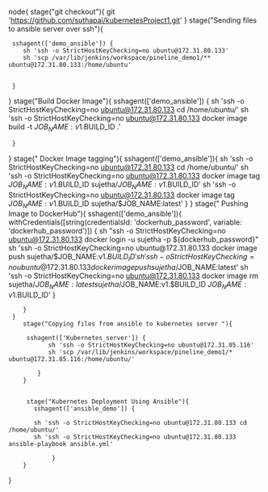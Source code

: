 node{
  stage("git checkout"){
      git 'https://github.com/suthapai/kubernetesProject1.git'
  }
   stage("Sending files to ansible server over ssh"){
       
     sshagent(['demo_ansible']) { 
        sh 'ssh -o StrictHostKeyChecking=no ubuntu@172.31.80.133'
        sh 'scp /var/lib/jenkins/workspace/pineline_demo1/**  ubuntu@172.31.80.133:/home/ubuntu'
        
    
     }
  }
  stage("Build Docker Image"){
       sshagent(['demo_ansible']) {
        sh 'ssh -o StrictHostKeyChecking=no ubuntu@172.31.80.133 cd /home/ubuntu/'
        sh 'ssh -o StrictHostKeyChecking=no ubuntu@172.31.80.133 docker image build -t $JOB_NAME:v1.$BUILD_ID .'
    
     }
  }
   stage(" Docker Image tagging"){
       sshagent(['demo_ansible']){
        sh 'ssh -o StrictHostKeyChecking=no ubuntu@172.31.80.133 cd /home/ubuntu/'
        sh 'ssh -o StrictHostKeyChecking=no ubuntu@172.31.80.133 docker image tag $JOB_NAME:v1.$BUILD_ID sujetha/$JOB_NAME:v1.$BUILD_ID'
    sh 'ssh -o StrictHostKeyChecking=no ubuntu@172.31.80.133 docker image tag $JOB_NAME:v1.$BUILD_ID sujetha/$JOB_NAME:latest'
     }
  }
  stage(" Pushing Image to DockerHub"){
      sshagent(['demo_ansible']){
           withCredentials([string(credentialsId: 'dockerhub_password', variable: 'dockerhub_password')]) {
           sh "ssh -o StrictHostKeyChecking=no ubuntu@172.31.80.133 docker login -u sujetha -p ${dockerhub_password}"
           sh 'ssh -o StrictHostKeyChecking=no ubuntu@172.31.80.133 docker image push sujetha/$JOB_NAME:v1.$BUILD_ID'
           sh 'ssh -o StrictHostKeyChecking=no ubuntu@172.31.80.133 docker image push sujetha/$JOB_NAME:latest'
           sh 'ssh -o StrictHostKeyChecking=no ubuntu@172.31.80.133 docker image rm sujetha/$JOB_NAME:latest sujetha/$JOB_NAME:v1.$BUILD_ID $JOB_NAME:v1.$BUILD_ID'
            }
           
        } 
     }
        stage("Copying files from ansible to kubernetes server "){
       
         sshagent(['Kubernetes_server']) {
               sh 'ssh -o StrictHostKeyChecking=no ubuntu@172.31.85.116'
               sh 'scp /var/lib/jenkins/workspace/pineline_demo1/*  ubuntu@172.31.85.116:/home/ubuntu/'

            }
        }
      
       
         stage("Kubernetes Deployment Using Ansible"){
           sshagent(['ansible_demo']) {
               
           sh 'ssh -o StrictHostKeyChecking=no ubuntu@172.31.80.133 cd /home/ubuntu/'
           sh 'ssh -o StrictHostKeyChecking=no ubuntu@172.31.80.133 ansible-playbook ansible.yml'
  
                }
        }
  
  
  
  
}
